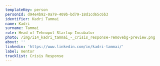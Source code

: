 ```yaml
---
templateKey: person
personId: d94e4b92-0a79-409b-bd79-18d1cd65c6b3
identifier: Kadri Tammai
name: Kadri
surname: Tammai
role: Head of Tehnopol Startup Incubator
photo: /img/i14_kadri_tammai_-_crisis_response-removebg-preview.png
about: ''
linkedin: 'https://www.linkedin.com/in/kadri-tammai/'
label: mentor
tracklist: Crisis Response
---
```

